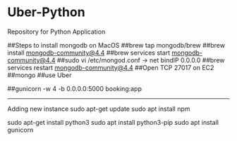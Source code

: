 # Uber-Python
Repository for Python Application

##Steps to install mongodb on MacOS
##brew tap mongodb/brew
##brew install mongodb-community@4.4
##brew services start mongodb-community@4.4
##sudo vi /etc/mongod.conf -> net bindIP 0.0.0.0
##brew services restart mongodb-community@4.4
##Open TCP 27017 on EC2
##mongo
##use Uber


##gunicorn -w 4 -b 0.0.0.0:5000 booking:app

----

Adding new instance
sudo apt-get update
sudo apt install npm

sudo apt-get install python3
sudo apt install python3-pip
sudo apt install gunicorn
 